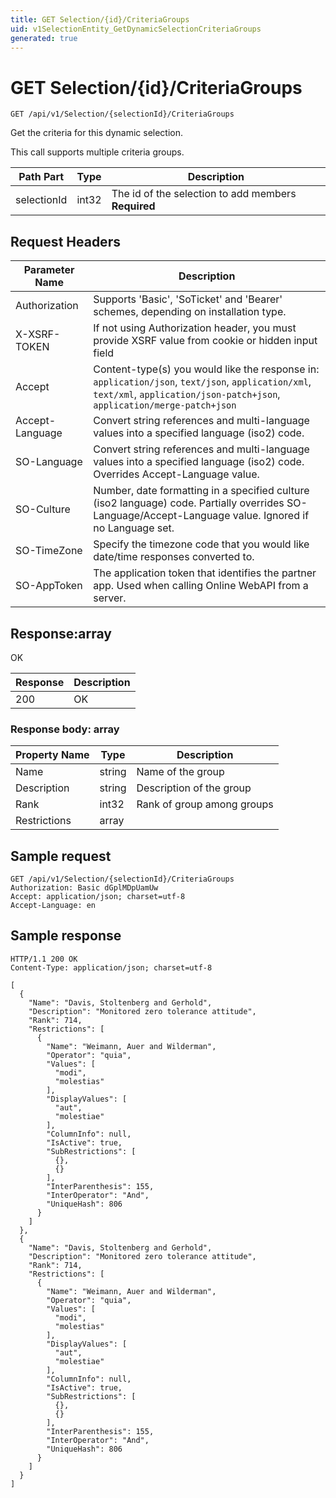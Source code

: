 ```yaml
---
title: GET Selection/{id}/CriteriaGroups
uid: v1SelectionEntity_GetDynamicSelectionCriteriaGroups
generated: true
---
```


# GET Selection/{id}/CriteriaGroups

```http
GET /api/v1/Selection/{selectionId}/CriteriaGroups
```

Get the criteria for this dynamic selection.


This call supports multiple criteria groups.





| Path Part | Type | Description |
|-----------|------|-------------|
| selectionId | int32 | The id of the selection to add members **Required** |



## Request Headers

| Parameter Name | Description |
|----------------|-------------|
| Authorization  | Supports 'Basic', 'SoTicket' and 'Bearer' schemes, depending on installation type. |
| X-XSRF-TOKEN   | If not using Authorization header, you must provide XSRF value from cookie or hidden input field |
| Accept         | Content-type(s) you would like the response in: `application/json`, `text/json`, `application/xml`, `text/xml`, `application/json-patch+json`, `application/merge-patch+json` |
| Accept-Language | Convert string references and multi-language values into a specified language (iso2) code. |
| SO-Language | Convert string references and multi-language values into a specified language (iso2) code. Overrides Accept-Language value. |
| SO-Culture | Number, date formatting in a specified culture (iso2 language) code. Partially overrides SO-Language/Accept-Language value. Ignored if no Language set. |
| SO-TimeZone | Specify the timezone code that you would like date/time responses converted to. |
| SO-AppToken | The application token that identifies the partner app. Used when calling Online WebAPI from a server. |


## Response:array

OK

| Response | Description |
|----------------|-------------|
| 200 | OK |

### Response body: array

| Property Name | Type |  Description |
|----------------|------|--------------|
| Name | string | Name of the group |
| Description | string | Description of the group |
| Rank | int32 | Rank of group among groups |
| Restrictions | array |  |

## Sample request

```http!
GET /api/v1/Selection/{selectionId}/CriteriaGroups
Authorization: Basic dGplMDpUamUw
Accept: application/json; charset=utf-8
Accept-Language: en
```

## Sample response

```http_
HTTP/1.1 200 OK
Content-Type: application/json; charset=utf-8

[
  {
    "Name": "Davis, Stoltenberg and Gerhold",
    "Description": "Monitored zero tolerance attitude",
    "Rank": 714,
    "Restrictions": [
      {
        "Name": "Weimann, Auer and Wilderman",
        "Operator": "quia",
        "Values": [
          "modi",
          "molestias"
        ],
        "DisplayValues": [
          "aut",
          "molestiae"
        ],
        "ColumnInfo": null,
        "IsActive": true,
        "SubRestrictions": [
          {},
          {}
        ],
        "InterParenthesis": 155,
        "InterOperator": "And",
        "UniqueHash": 806
      }
    ]
  },
  {
    "Name": "Davis, Stoltenberg and Gerhold",
    "Description": "Monitored zero tolerance attitude",
    "Rank": 714,
    "Restrictions": [
      {
        "Name": "Weimann, Auer and Wilderman",
        "Operator": "quia",
        "Values": [
          "modi",
          "molestias"
        ],
        "DisplayValues": [
          "aut",
          "molestiae"
        ],
        "ColumnInfo": null,
        "IsActive": true,
        "SubRestrictions": [
          {},
          {}
        ],
        "InterParenthesis": 155,
        "InterOperator": "And",
        "UniqueHash": 806
      }
    ]
  }
]
```